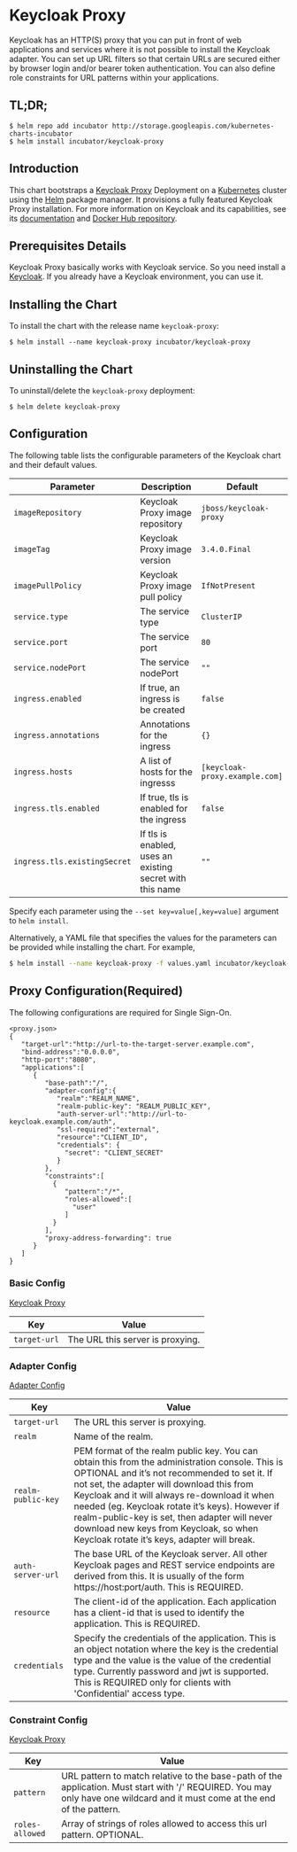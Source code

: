 # Keycloak Proxy

Keycloak has an HTTP(S) proxy that you can put in front of web applications and services where it is not possible to install the Keycloak adapter. You can set up URL filters so that certain URLs are secured either by browser login and/or bearer token authentication. You can also define role constraints for URL patterns within your applications.

## TL;DR;

```console
$ helm repo add incubator http://storage.googleapis.com/kubernetes-charts-incubator
$ helm install incubator/keycloak-proxy
```

## Introduction

This chart bootstraps a [Keycloak Proxy](https://www.keycloak.org/docs/3.3/server_installation/topics/proxy.html) Deployment on a [Kubernetes](https://kubernetes.io) cluster
using the [Helm](https://helm.sh) package manager. It provisions a fully featured Keycloak Proxy installation.
For more information on Keycloak and its capabilities, see its [documentation](https://www.keycloak.org/docs/3.3/server_installation/topics/proxy.html) and [Docker Hub repository](https://hub.docker.com/r/jboss/keycloak-proxy/).

## Prerequisites Details

Keycloak Proxy basically works with Keycloak service.
So you need install a [Keycloak](https://github.com/kubernetes/charts/tree/master/incubator/keycloak).
If you already have a Keycloak environment, you can use it.

## Installing the Chart

To install the chart with the release name `keycloak-proxy`:

```console
$ helm install --name keycloak-proxy incubator/keycloak-proxy
```

## Uninstalling the Chart

To uninstall/delete the `keycloak-proxy` deployment:

```console
$ helm delete keycloak-proxy
```

## Configuration

The following table lists the configurable parameters of the Keycloak chart and their default values.

Parameter | Description | Default
--- | --- | ---
`imageRepository` | Keycloak Proxy image repository | `jboss/keycloak-proxy`
`imageTag` | Keycloak Proxy image version | `3.4.0.Final`
`imagePullPolicy` | Keycloak Proxy image pull policy | `IfNotPresent`
`service.type` | The service type | `ClusterIP`
`service.port` | The service port | `80`
`service.nodePort` | The service nodePort | `""`
`ingress.enabled` | If true, an ingress is be created | `false`
`ingress.annotations` | Annotations for the ingress | `{}`
`ingress.hosts` | A list of hosts for the ingresss | `[keycloak-proxy.example.com]`
`ingress.tls.enabled` | If true, tls is enabled for the ingress | `false`
`ingress.tls.existingSecret` | If tls is enabled, uses an existing secret with this name | `""`

Specify each parameter using the `--set key=value[,key=value]` argument to `helm install`.

Alternatively, a YAML file that specifies the values for the parameters can be provided while installing the chart. For example,

```bash
$ helm install --name keycloak-proxy -f values.yaml incubator/keycloak-proxy
```

## Proxy Configuration(Required)

The following configurations are required for Single Sign-On.

```
<proxy.json>
{
   "target-url":"http://url-to-the-target-server.example.com",
   "bind-address":"0.0.0.0",
   "http-port":"8080",
   "applications":[
      {
         "base-path":"/",
         "adapter-config":{
            "realm":"REALM_NAME",
            "realm-public-key": "REALM_PUBLIC_KEY",
            "auth-server-url":"http://url-to-keycloak.example.com/auth",
            "ssl-required":"external",
            "resource":"CLIENT_ID",
            "credentials": {
              "secret": "CLIENT_SECRET"
            }
         },
         "constraints":[
           {
              "pattern":"/*",
              "roles-allowed":[
                "user"
              ]
           }
         ],
         "proxy-address-forwarding": true
      }
   ]
}
```

### Basic Config

[Keycloak Proxy](https://www.keycloak.org/docs/3.3/server_installation/topics/proxy.html)

Key | Value
--- | ---
`target-url` | The URL this server is proxying.

### Adapter Config

[Adapter Config](https://www.keycloak.org/docs/3.3/securing_apps/topics/oidc/java/java-adapter-config.html)

Key | Value
--- | ---
`target-url` | The URL this server is proxying.
`realm` | Name of the realm.
`realm-public-key` | PEM format of the realm public key. You can obtain this from the administration console. This is OPTIONAL and it’s not recommended to set it. If not set, the adapter will download this from Keycloak and it will always re-download it when needed (eg. Keycloak rotate it’s keys). However if realm-public-key is set, then adapter will never download new keys from Keycloak, so when Keycloak rotate it’s keys, adapter will break.
`auth-server-url` | The base URL of the Keycloak server. All other Keycloak pages and REST service endpoints are derived from this. It is usually of the form https://host:port/auth. This is REQUIRED.
`resource` | The client-id of the application. Each application has a client-id that is used to identify the application. This is REQUIRED.
`credentials` | Specify the credentials of the application. This is an object notation where the key is the credential type and the value is the value of the credential type. Currently password and jwt is supported. This is REQUIRED only for clients with 'Confidential' access type.

### Constraint Config

[Keycloak Proxy](https://www.keycloak.org/docs/3.3/server_installation/topics/proxy.html)

Key | Value
--- | ---
`pattern` | URL pattern to match relative to the base-path of the application. Must start with '/' REQUIRED. You may only have one wildcard and it must come at the end of the pattern.
`roles-allowed` | Array of strings of roles allowed to access this url pattern. OPTIONAL.
